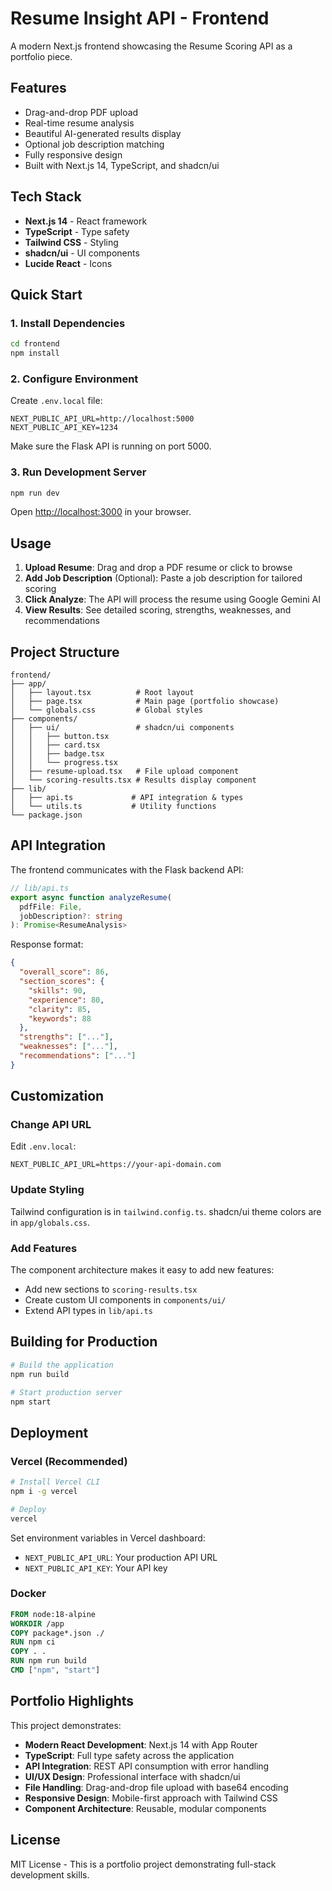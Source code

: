 # Resume Insight API - Frontend

A modern Next.js frontend showcasing the Resume Scoring API as a portfolio piece.

## Features

- Drag-and-drop PDF upload
- Real-time resume analysis
- Beautiful AI-generated results display
- Optional job description matching
- Fully responsive design
- Built with Next.js 14, TypeScript, and shadcn/ui

## Tech Stack

- **Next.js 14** - React framework
- **TypeScript** - Type safety
- **Tailwind CSS** - Styling
- **shadcn/ui** - UI components
- **Lucide React** - Icons

## Quick Start

### 1. Install Dependencies

```bash
cd frontend
npm install
```

### 2. Configure Environment

Create `.env.local` file:

```env
NEXT_PUBLIC_API_URL=http://localhost:5000
NEXT_PUBLIC_API_KEY=1234
```

Make sure the Flask API is running on port 5000.

### 3. Run Development Server

```bash
npm run dev
```

Open [http://localhost:3000](http://localhost:3000) in your browser.

## Usage

1. **Upload Resume**: Drag and drop a PDF resume or click to browse
2. **Add Job Description** (Optional): Paste a job description for tailored scoring
3. **Click Analyze**: The API will process the resume using Google Gemini AI
4. **View Results**: See detailed scoring, strengths, weaknesses, and recommendations

## Project Structure

```
frontend/
├── app/
│   ├── layout.tsx          # Root layout
│   ├── page.tsx            # Main page (portfolio showcase)
│   └── globals.css         # Global styles
├── components/
│   ├── ui/                 # shadcn/ui components
│   │   ├── button.tsx
│   │   ├── card.tsx
│   │   ├── badge.tsx
│   │   └── progress.tsx
│   ├── resume-upload.tsx   # File upload component
│   └── scoring-results.tsx # Results display component
├── lib/
│   ├── api.ts             # API integration & types
│   └── utils.ts           # Utility functions
└── package.json
```

## API Integration

The frontend communicates with the Flask backend API:

```typescript
// lib/api.ts
export async function analyzeResume(
  pdfFile: File,
  jobDescription?: string
): Promise<ResumeAnalysis>
```

Response format:
```json
{
  "overall_score": 86,
  "section_scores": {
    "skills": 90,
    "experience": 80,
    "clarity": 85,
    "keywords": 88
  },
  "strengths": ["..."],
  "weaknesses": ["..."],
  "recommendations": ["..."]
}
```

## Customization

### Change API URL

Edit `.env.local`:
```env
NEXT_PUBLIC_API_URL=https://your-api-domain.com
```

### Update Styling

Tailwind configuration is in `tailwind.config.ts`. shadcn/ui theme colors are in `app/globals.css`.

### Add Features

The component architecture makes it easy to add new features:
- Add new sections to `scoring-results.tsx`
- Create custom UI components in `components/ui/`
- Extend API types in `lib/api.ts`

## Building for Production

```bash
# Build the application
npm run build

# Start production server
npm start
```

## Deployment

### Vercel (Recommended)

```bash
# Install Vercel CLI
npm i -g vercel

# Deploy
vercel
```

Set environment variables in Vercel dashboard:
- `NEXT_PUBLIC_API_URL`: Your production API URL
- `NEXT_PUBLIC_API_KEY`: Your API key

### Docker

```dockerfile
FROM node:18-alpine
WORKDIR /app
COPY package*.json ./
RUN npm ci
COPY . .
RUN npm run build
CMD ["npm", "start"]
```

## Portfolio Highlights

This project demonstrates:

- **Modern React Development**: Next.js 14 with App Router
- **TypeScript**: Full type safety across the application
- **API Integration**: REST API consumption with error handling
- **UI/UX Design**: Professional interface with shadcn/ui
- **File Handling**: Drag-and-drop file upload with base64 encoding
- **Responsive Design**: Mobile-first approach with Tailwind CSS
- **Component Architecture**: Reusable, modular components

## License

MIT License - This is a portfolio project demonstrating full-stack development skills.
